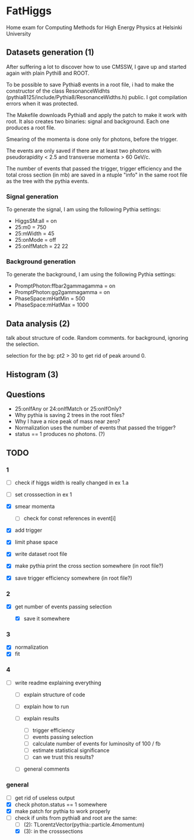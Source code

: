 # FatHiggs
Home exam for Computing Methods for High Energy Physics at Helsinki University


## Datasets generation (1)

After suffering a lot to discover how to use CMSSW, I gave up and started again
with plain Pythi8 and ROOT.

To be possible to save Pythia8 events in a root file, i had to make the
constructor of the class ResonanceWidhts (pythia8125/include/Pythia8/ResonanceWidths.h)
public. I got compilation errors when it was protected.

The Makefile downloads Pythia8 and apply the patch to make it work with root.
It also creates two binaries: signal and background. Each one produces a root file.

Smearing of the momenta is done only for photons, before the trigger.

The events are only saved if there are at least two photons with pseudorapidity < 2.5
and transverse momenta > 60 GeV/c.

The number of events that passed the trigger, trigger efficiency and the total cross
section (in mb) are saved in a ntuple "info" in the same root file as the tree with
the pythia events.


### Signal generation

To generate the signal, I am using the following Pythia settings:

* HiggsSM:all = on
* 25:m0 = 750
* 25:mWidth = 45
* 25:onMode = off
* 25:onIfMatch = 22 22


### Background generation

To generate the background, I am using the following Pythia settings:

* PromptPhoton:ffbar2gammagamma = on
* PromptPhoton:gg2gammagamma = on
* PhaseSpace:mHatMin = 500
* PhaseSpace:mHatMax = 1000


## Data analysis (2)

talk about structure of code. Random comments.
for background, ignoring the selection.

selection for the bg: pt2 > 30 to get rid of peak around 0.

## Histogram (3)


## Questions

* 25:onIfAny or 24:onIfMatch or 25:onIfOnly?
* Why pythia is saving 2 trees in the root files?
* Why I have a nice peak of mass near zero?
* Normalization uses the number of events that passed the trigger?
* status == 1 produces no photons. (?)


## TODO

### 1

- [ ] check if higgs width is really changed in ex 1.a
- [ ] set crosssection in ex 1
- [x] smear momenta
    - [ ] check for const references in event[i]
- [x] add trigger
- [x] limit phase space
- [x] write dataset root file
- [x] make pythia print the cross section somewhere (in root file?)
- [x] save trigger efficiency somewhere (in root file?)


### 2

- [x] get number of events passing selection
    - [x] save it somewhere


### 3

- [x] normalization
- [x] fit

### 4

- [ ] write readme explaining everything
    - [ ] explain structure of code
    - [ ] explain how to run
    - [ ] explain results
        - [ ] trigger efficiency
        - [ ] events passing selection
        - [ ] calculate number of events for luminosity of 100 / fb
        - [ ] estimate statistical significance
        - [ ] can we trust this results?
    - [ ] general comments


### general

- [ ] get rid of useless output
- [x] check photon.status == 1 somewhere
- [x] make patch for pythia to work properly
- [ ] check if units from pythia8 and root are the same:
    - [ ] (2): TLorentzVector(pythia::particle.4momentum)
    - [x] (3): in the crosssections
